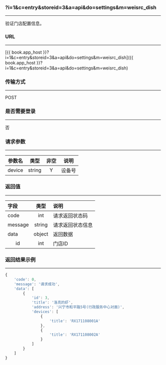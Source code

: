 ### ?i=1&c=entry&storeid=3&a=api&do=settings&m=weisrc_dish

---

验证门店配置信息。

### URL

---

[{{ book.app_host }}?i=1&c=entry&storeid=3&a=api&do=settings&m=weisrc_dish]({{ book.app_host }}?i=1&c=entry&storeid=3&a=api&do=settings&m=weisrc_dish)


### 传输方式

---

POST

### 是否需要登录

---

否


### 请求参数

---

| 参数名 | 类型 | 非空 | 说明 |
| :---: | :---: | :---: | :---: |
| device | string | Y | 设备号 |


### 返回值

---

| 字段 | 类型 | 说明 |
| :--- | :---: | :--- |
| code | int | 请求返回状态码 |
| message | string | 请求返回状态信息 |
| data | object | 返回数据 |
| &nbsp;&nbsp;&nbsp;&nbsp;&nbsp;&nbsp;id | int | 门店ID     |


### 返回结果示例

---

``` js
{
    'code': 0,
    'message': '请求成功',
    'data': [
        {
            'id': 3,
            'title': '洛克的虾',
            'address': '兴宁市和平路5号(行政服务中心对面)',
            'devices': [
                {
                    'title': 'RX171108001A'
                },
                {
                    'title': 'RX171108002A'
                }
            ]
        }
    ]
}
```